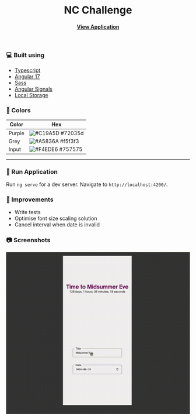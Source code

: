 <div align="center">
  <h1>NC Challenge</h1>
   
   
<h4>
    <a href="https://nc-challenge.vercel.app/">View Application</a>

</div>

<br />

<!-- TechStack -->

### :computer: Built using

  <ul>
    <li><a href="https://www.typescriptlang.org/">Typescript</a></li>
    <li><a href="https://angular.io/">Angular 17</a></li>
    <li><a href="https://sass-lang.com/guide/">Sass</a></li>
    <li><a href="https://angular.io/guide/signals">Angular Signals</a></li>
    <li><a href="https://developer.mozilla.org/en-US/docs/Web/API/Window/localStorage">Local Storage</a></li>
  </ul>

<!-- Colors -->

### :art: Colors

| Color  | Hex                                                              |
| ------ | ---------------------------------------------------------------- |
| Purple | ![#C19A5D](https://via.placeholder.com/10/72035d?text=+) #72035d |
| Grey   | ![#A5836A](https://via.placeholder.com/10/f5f3f3?text=+) #f5f3f3 |
| Input  | ![#F4EDE6](https://via.placeholder.com/10/757575?text=+) #757575 |

<hr />

### :rocket: Run Application

Run `ng serve` for a dev server. Navigate to `http://localhost:4200/`.

### :wrench: Improvements

- Write tests
- Optimise font size scaling solution
- Cancel interval when date is invalid

<!-- Screenshots -->

### :camera: Screenshots

<div>
  <img src="demo.gif" alt="screenshot" >
</div>
